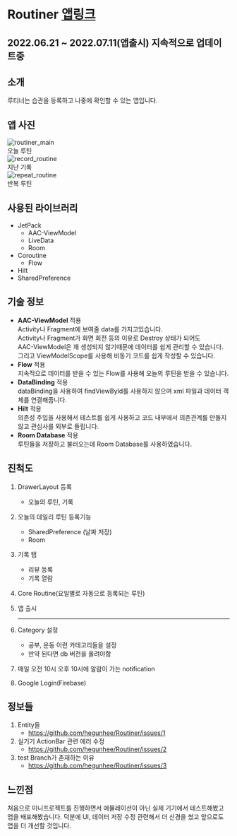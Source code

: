 # Routiner  [앱링크](https://play.google.com/store/apps/details?id=com.hegunhee.routiner)
## 2022.06.21 ~ 2022.07.11(앱출시) 지속적으로 업데이트중  
## 소개  
루티너는 습관을 등록하고 나중에 확인할 수 있는 앱입니다.  
## 앱 사진  
![routiner_main](https://user-images.githubusercontent.com/57277631/178176431-c87501f5-396b-400b-b2e5-79c754965fde.PNG)  
오늘 루틴    
![record_routine](https://user-images.githubusercontent.com/57277631/178176436-b04eb935-91cf-4006-bd01-6b8b316e732e.jpg)  
지난 기록  
![repeat_routine](https://user-images.githubusercontent.com/57277631/178176451-54c389ed-66f9-4563-a245-1360058f25f7.jpg)  
반복 루틴  
## 사용된 라이브러리  
* JetPack  
  * AAC-ViewModel  
  * LiveData  
  * Room  
* Coroutine  
  * Flow  
* Hilt  
* SharedPreference  
## 기술 정보  
* **AAC-ViewModel** 적용  
 Activity나 Fragment에 보여줄 data를 가지고있습니다.  
 Activity나 Fragment가 화면 회전 등의 이유로 Destroy 상태가 되어도  
 AAC-ViewModel은 재 생성되지 않기때문에 데이터를 쉽게 관리할 수 있습니다.
 그리고 ViewModelScope를 사용해 비동기 코드를 쉽게 작성할 수 있습니다.  
* **Flow** 적용  
 지속적으로 데이터를 받을 수 있는 Flow를 사용해 오늘의 루틴을 받을 수 있습니다.  
* **DataBinding** 적용  
 dataBinding을 사용하여 findViewById를 사용하지 않으며 xml 파일과 데이터 객체를 연결해줍니다.  
* **Hilt** 적용  
 의존성 주입을 사용해서 테스트를 쉽게 사용하고 코드 내부에서 의존관계를 만들지 않고 관심사를 외부로 돌립니다.  
* **Room Database** 적용  
 루틴들을 저장하고 불러오는데 Room Database를 사용하였습니다.  
## 진척도  
1. DrawerLayout 등록  
    * 오늘의 루틴, 기록  
2. 오늘의 데일리 루틴 등록기능  
    * SharedPreference (날짜 저장)  
    * Room  
3. 기록 탭  
    * 리뷰 등록  
    * 기록 열람  
4. Core Routine(요일별로 자동으로 등록되는 루틴)  

5. 앱 출시  

    -------------------------------------------  
6. Category 설정  
    * 공부, 운동 이런 카테고리들을 설정
    * 만약 된다면 db 버전을 올려야함  
7. 매일 오전 10시 오후 10시에 알람이 가는 notification  
8. Google Login(Firebase)  


## 정보들  
1. Entity들  
   * https://github.com/hegunhee/Routiner/issues/1  
2. 실기기 ActionBar 관련 에러 수정  
   * https://github.com/hegunhee/Routiner/issues/2  
3. test Branch가 존재하는 이유  
   * https://github.com/hegunhee/Routiner/issues/3  
   
## 느낀점  
처음으로 미니프로젝트를 진행하면서 에뮬레이션이 아닌 실제 기기에서 테스트해봤고  
앱을 배포해봤습니다. 덕분에 UI, 데이터 저장 수정 관련해서 더 신경을 썼고 앞으로도 앱을 더 개선할 것입니다.  
